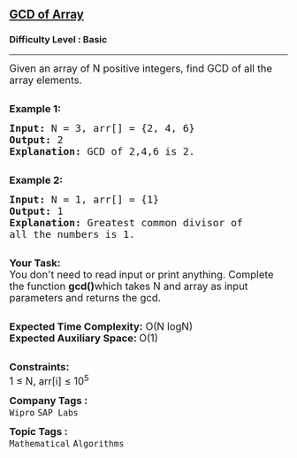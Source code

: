 <h2><a href="https://www.geeksforgeeks.org/problems/gcd-of-array0614/1?page=3&category=Data%20Structures,Algorithms,Arrays,Mathematical,Strings,Sorting,Searching,Map&difficulty=Basic&status=unsolved&sortBy=submissions">GCD of Array</a></h2><h3>Difficulty Level : Basic</h3><hr><div class="problems_problem_content__Xm_eO"><p><span style="font-size:18px">Given an array of N positive integers, find GCD of all the array elements.</span></p>

<p><br>
<span style="font-size:18px"><strong>Example 1:</strong></span></p>

<pre><span style="font-size:18px"><strong>Input:</strong> N = 3, arr[] = {2, 4, 6}
<strong>Output:</strong> 2
<strong>Explanation:</strong> GCD of 2,4,6 is 2.</span></pre>

<p><br>
<span style="font-size:18px"><strong>Example 2:</strong></span></p>

<pre><span style="font-size:18px"><strong>Input:</strong> N = 1, arr[] = {1}
<strong>Output:</strong> 1
<strong>Explanation:</strong> Greatest common divisor of
all the numbers is 1.</span></pre>

<p><br>
<span style="font-size:18px"><strong>Your Task: &nbsp;</strong><br>
You don't need to read input or print anything. Complete the function <strong>gcd()</strong>which takes N and array as input parameters and returns the gcd.</span></p>

<p><br>
<span style="font-size:18px"><strong>Expected Time Complexity:</strong> O(N logN)<br>
<strong>Expected Auxiliary Space:&nbsp;</strong>O(1) </span></p>

<p><br>
<span style="font-size:18px"><strong>Constraints:</strong><br>
1 ≤ N,&nbsp;arr[i] ≤ 10<sup>5</sup></span></p>
</div><p><span style=font-size:18px><strong>Company Tags : </strong><br><code>Wipro</code>&nbsp;<code>SAP Labs</code>&nbsp;<br><p><span style=font-size:18px><strong>Topic Tags : </strong><br><code>Mathematical</code>&nbsp;<code>Algorithms</code>&nbsp;